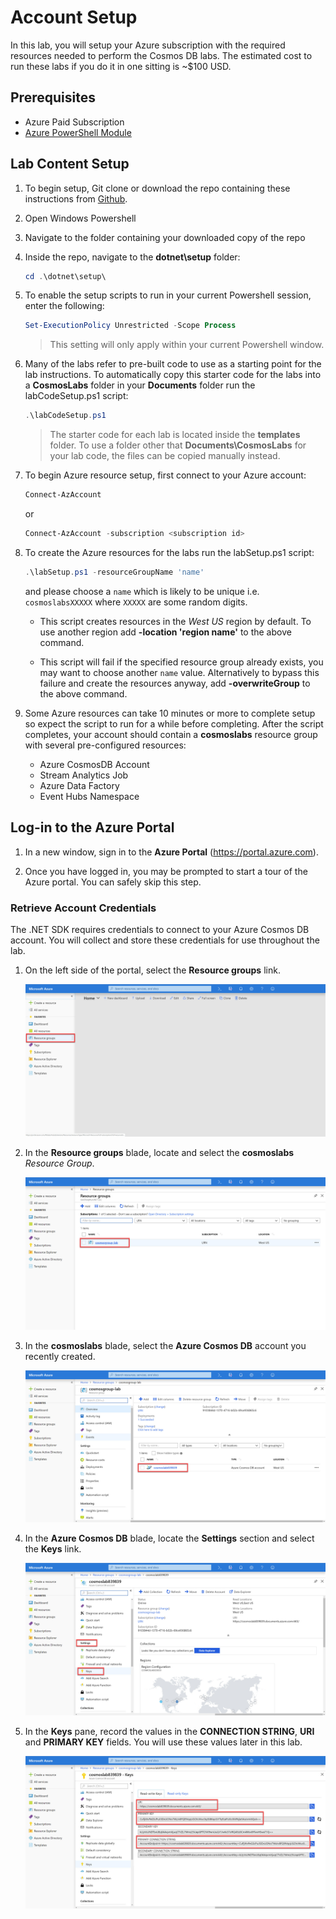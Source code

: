 # Account Setup

In this lab, you will setup your Azure subscription with the required resources needed to perform the Cosmos DB labs. The estimated cost to run these labs if you do it in one sitting is ~$100 USD.

## Prerequisites

- Azure Paid Subscription
- [Azure PowerShell Module](https://docs.microsoft.com/en-us/powershell/azure/install-az-ps)

## Lab Content Setup

1. To begin setup, Git clone or download the repo containing these instructions from [Github](https://github.com/AzureCosmosDB/labs).

2. Open Windows Powershell
3. Navigate to the folder containing your downloaded copy of the repo
4. Inside the repo, navigate to the **dotnet\setup** folder:

   ```powershell
   cd .\dotnet\setup\
   ```

5. To enable the setup scripts to run in your current Powershell session, enter the following:

   ```powershell
   Set-ExecutionPolicy Unrestricted -Scope Process
   ```

   > This setting will only apply within your current Powershell window.

6. Many of the labs refer to pre-built code to use as a starting point for the lab instructions. To automatically copy this starter code for the labs into a **CosmosLabs** folder in your **Documents** folder run the labCodeSetup.ps1 script:

   ```powershell
   .\labCodeSetup.ps1
   ```

   > The starter code for each lab is located inside the **templates** folder. To use a folder other that **Documents\CosmosLabs** for your lab code, the files can be copied manually instead.

7. To begin Azure resource setup, first connect to your Azure account:

   ```powershell
   Connect-AzAccount
   ```

   or

   ```powershell
   Connect-AzAccount -subscription <subscription id>
   ```

8. To create the Azure resources for the labs run the labSetup.ps1 script:

   ```powershell
   .\labSetup.ps1 -resourceGroupName 'name'
   ```

   and please choose a `name` which is likely to be unique i.e. `cosmoslabsXXXXX` where `XXXXX` are some random digits.

   - This script creates resources in the _West US_ region by default. To use another region add **-location 'region name'** to the above command.

   - This script will fail if the specified resource group already exists, you may want to choose another `name` value. Alternatively to bypass this failure and create the resources anyway, add **-overwriteGroup** to the above command.

9. Some Azure resources can take 10 minutes or more to complete setup so expect the script to run for a while before completing. After the script completes, your account should contain a **cosmoslabs** resource group with several pre-configured resources:

   - Azure CosmosDB Account
   - Stream Analytics Job
   - Azure Data Factory
   - Event Hubs Namespace

## Log-in to the Azure Portal

1. In a new window, sign in to the **Azure Portal** (<https://portal.azure.com>).

1. Once you have logged in, you may be prompted to start a tour of the Azure portal. You can safely skip this step.

### Retrieve Account Credentials

The .NET SDK requires credentials to connect to your Azure Cosmos DB account. You will collect and store these credentials for use throughout the lab.

1. On the left side of the portal, select the **Resource groups** link.

   ![Resource groups is highlighted](./assets/02-resource_groups.jpg "Select resource groups")

1. In the **Resource groups** blade, locate and select the **cosmoslabs** _Resource Group_.

   ![The recently cosmosdb resource group is highlighted](./assets/02-lab_resource_group.jpg "Select the CosmosDB resource group")

1. In the **cosmoslabs** blade, select the **Azure Cosmos DB** account you recently created.

   ![The Cosmos DB resource is highlighted](./assets/02-cosmos_resource.jpg "Select the Cosmos DB resource")

1. In the **Azure Cosmos DB** blade, locate the **Settings** section and select the **Keys** link.

   ![The Keys pane is highlighted](./assets/02-keys_pane.jpg "Select the Keys Pane")

1. In the **Keys** pane, record the values in the **CONNECTION STRING**, **URI** and **PRIMARY KEY** fields. You will use these values later in this lab.

   ![The URI, Primary Key and Connection string credentials are highlighted](./assets/02-keys.jpg "Copy the URI, primary key and the connection string")
